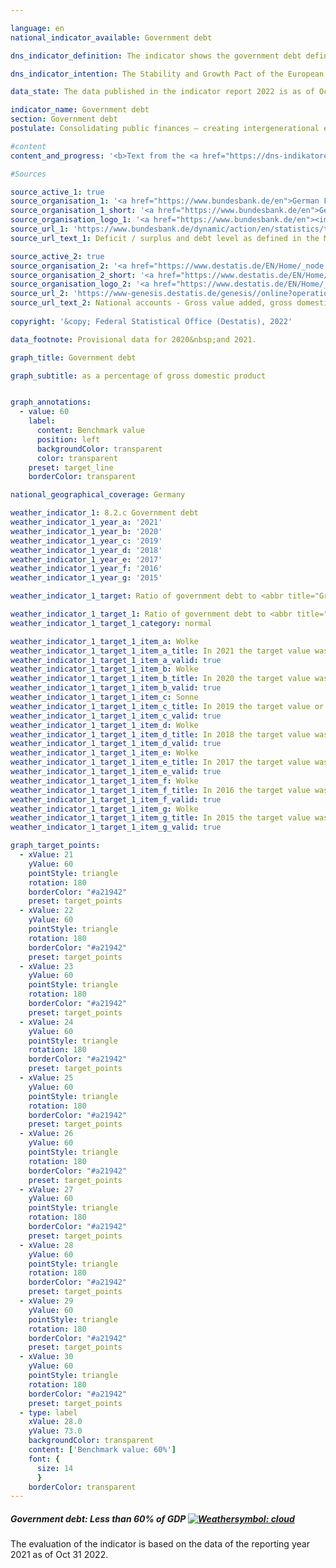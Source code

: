 ```yaml
---

language: en    
national_indicator_available: Government debt    

dns_indicator_definition: The indicator shows the government debt defined in the Maastricht Treaty as a percentage of gross domestic product (<abbr title="Gross domestic product">GDP</abbr>) at current prices. The indicator therefore serves as a measure of government debt.    

dns_indicator_intention: The Stability and Growth Pact of the European Union specifies a reference value of 60% as the maximum debt-to-<abbr title="Gross domestic product">GDP</abbr> ratio. That is also the targeted national threshold for this indicator.    

data_state: The data published in the indicator report 2022 is as of Oct 31 2022. The data shown on this platform is updated regularly, so that more current data may be available online than published in the <a href="https://dns-indikatoren.de/assets/publications/reports/en/2022.pdf">indicator report 2022</a>.    

indicator_name: Government debt    
section: Government debt    
postulate: Consolidating public finances – creating intergenerational equity    

#content     
content_and_progress: '<b>Text from the <a href="https://dns-indikatoren.de/assets/publications/reports/en/2021.pdf">Indicator Report 2021&nbsp;</a></b><br><br>The national debt is determined by the Bundesbank twice annually in accordance with the requirements of the Maastricht Treaty on the basis of calculations performed by the Federal Statistical Office. Gross domestic product (<abbr title="Gross domestic product">GDP</abbr>) at current prices is determined as part of the national accounts by the Federal Statistical Office and published as a provisional figure in January of the following year. As part of the major revision of the national accounts in 2019&nbsp;the calculations underwent thorough review and revision. As a result, nominal <abbr title="Gross domestic product">GDP</abbr> figures are slightly lower on average than they were before the major revision of 2019. The overall economic picture, however, has remained largely unchanged.<br><br>The debt-to-<abbr title="Gross domestic product">GDP</abbr> ratio is influenced by the state of the public budgets and by economic development in general. The indicator measures a stock, namely the volume of debt, against a flow, namely the value of <abbr title="Gross domestic product">GDP</abbr>. With this formula, if the level of debt is constant, the faster <abbr title="Gross domestic product">GDP</abbr> grows the more sharply the ratio will fall. In the event of an economic upswing, then, the debt-to-<abbr title="Gross domestic product">GDP</abbr> ratio will fall even if absolute total public debt does not. Conversely, the debt ratio may rise even though absolute debt decreases if <abbr title="Gross domestic product">GDP</abbr> falls faster than the volume of debt.<br><br>The indicator, moreover, does not include implicit government debt, in other words future financial commitments for which funds are yet to be disbursed.<br><br>Between 2003&nbsp;and 2018, Germany’s debt-to-<abbr title="Gross domestic product">GDP</abbr> ratio was above the prescribed <abbr title="European Union">EU</abbr>-wide reference level. Following budgetary consolidation measures, the ratio fell from 67.3% in 2005&nbsp;to 64.0% in 2007, but then it rose again to peak at 82.3% in 2010. This increase must be seen in the context of the financial and economic crisis. In that period, Germany’s public debt rose by <abbr title="Euro">EUR</abbr> 511&nbsp;billion from <abbr title="Euro">EUR</abbr> 1,600&nbsp;billion to <abbr title="Euro">EUR</abbr> 2,111&nbsp;billion.<br><br>Over the last eight years the debt ratio steadily declined, reaching 59.6% in 2019, the first year since 2002&nbsp;in which it had fallen below the 60% reference value prescribed by the Maastricht Treaty. The German Bundesbank, however, expects that government debt will have increased sharply in 2020&nbsp;as a result of the <abbr title="Coronavirus SARS-CoV-2">COVID-19</abbr>&nbsp;pandemic and that the debt ratio will again have risen considerably higher than the reference value. This development has not yet been factored into the current status calculation and so has had no bearing on the displayed weather symbol. A valid assessment will not be possible until the figures for 2020&nbsp;have been disseminated.<br><br>The Federal Government reduced its debt for the first time in 2015, lowering it by <abbr title="Euro">EUR</abbr> 24.3&nbsp;billion to <abbr title="Euro">EUR</abbr> 1,372&nbsp;billion. In 2019, the volume of federal debt stood at about <abbr title="Euro">EUR</abbr> 1,299&nbsp;billion. The debts of the Länder fell from their high point in 2012&nbsp;by <abbr title="Euro">EUR</abbr> 75.1&nbsp;billion to <abbr title="Euro">EUR</abbr> 609&nbsp;billion in 2019. Local government debt had continued to fall since 2017, reaching <abbr title="Euro">EUR</abbr> 165&nbsp;billion in 2019. Between 2010&nbsp;and 2019&nbsp;the social insurance funds were able to reduce their debts by <abbr title="Euro">EUR</abbr> 651&nbsp;million to <abbr title="Euro">EUR</abbr> 695&nbsp;million. Of the total amount of government debt in 2019, about 62.6% was federal debt, while some 29.4% was owed by the Länder and 8.0% by local government.<br><br>In the balance sheet, government debts are balanced against assets, both financial and non-financial. The largest items on the assets side are state-owned infrastructural properties, such as roads, schools and public buildings. According to the balance sheet drawn up by the Federal Statistical Office, these assets had a written-down value of <abbr title="Euro">EUR</abbr> 1,418&nbsp;billion in 2018. Financial assets were valued in 2018&nbsp;at <abbr title="Euro">EUR</abbr> 1,291&nbsp;billion. Securities are the largest of the financial assets.'    

#Sources    

source_active_1: true
source_organisation_1: '<a href="https://www.bundesbank.de/en">German Federal Bank</a>'
source_organisation_1_short: '<a href="https://www.bundesbank.de/en">German Federal Bank</a>'
source_organisation_logo_1: '<a href="https://www.bundesbank.de/en"><img src="https://dnsUpgradeEnvironment.github.io/dns-indicators/public/OrgImgEn/bundesbank.png" alt="German Federal Bank" title=" Click here to visit the homepage of the organizationGerman Federal Bank" style="height:60px; width:148px; border: transparent"/></a>'
source_url_1: 'https://www.bundesbank.de/dynamic/action/en/statistics/time-series-databases/time-series-databases/743796/743796?treeAnchor=FINANZEN&statisticType=BBK_ITS'
source_url_text_1: Deficit / surplus and debt level as defined in the Maastricht Treaty/Germany/Debt level/Debt by category/instrument

source_active_2: true
source_organisation_2: '<a href="https://www.destatis.de/EN/Home/_node.html">Federal Statistical Office</a>'
source_organisation_2_short: '<a href="https://www.destatis.de/EN/Home/_node.html">Federal Statistical Office</a>'
source_organisation_logo_2: '<a href="https://www.destatis.de/EN/Home/_node.html"><img src="https://dnsUpgradeEnvironment.github.io/dns-indicators/public/OrgImgEn/destatis.png" alt="Federal Statistical Office" title=" Click here to visit the homepage of the organizationFederal Statistical Office" style="height:60px; width:148px; border: transparent"/></a>'
source_url_2: 'https://www-genesis.destatis.de/genesis//online?operation=table&code=81000-0001&bypass=true&levelindex=1&levelid=1660802268437&language=en'
source_url_text_2: National accounts - Gross value added, gross domestic<br><br>product
    
copyright: '&copy; Federal Statistical Office (Destatis), 2022'    

data_footnote: Provisional data for 2020&nbsp;and 2021.    

graph_title: Government debt    

graph_subtitle: as a percentage of gross domestic product    


graph_annotations:
  - value: 60
    label:
      content: Benchmark value
      position: left
      backgroundColor: transparent
      color: transparent
    preset: target_line
    borderColor: transparent        

national_geographical_coverage: Germany    

weather_indicator_1: 8.2.c Government debt
weather_indicator_1_year_a: '2021'
weather_indicator_1_year_b: '2020'
weather_indicator_1_year_c: '2019'
weather_indicator_1_year_d: '2018'
weather_indicator_1_year_e: '2017'
weather_indicator_1_year_f: '2016'
weather_indicator_1_year_g: '2015'

weather_indicator_1_target: Ratio of government debt to <abbr title="Gross domestic product">GDP</abbr> must not exceed  60%, to be maintained until 2030

weather_indicator_1_target_1: Ratio of government debt to <abbr title="Gross domestic product">GDP</abbr> must not exceed  60%, to be maintained until 2030
weather_indicator_1_target_1_category: normal

weather_indicator_1_target_1_item_a: Wolke
weather_indicator_1_target_1_item_a_title: In 2021 the target value was not reached, but the average development pointed in the desired direction.
weather_indicator_1_target_1_item_a_valid: true
weather_indicator_1_target_1_item_b: Wolke
weather_indicator_1_target_1_item_b_title: In 2020 the target value was not reached, but the average development pointed in the desired direction.
weather_indicator_1_target_1_item_b_valid: true
weather_indicator_1_target_1_item_c: Sonne
weather_indicator_1_target_1_item_c_title: In 2019 the target value or a better value was achieved and the average change did not point in the direction of deterioration.
weather_indicator_1_target_1_item_c_valid: true
weather_indicator_1_target_1_item_d: Wolke
weather_indicator_1_target_1_item_d_title: In 2018 the target value was not reached, but the average development pointed in the desired direction.
weather_indicator_1_target_1_item_d_valid: true
weather_indicator_1_target_1_item_e: Wolke
weather_indicator_1_target_1_item_e_title: In 2017 the target value was not reached, but the average development pointed in the desired direction.
weather_indicator_1_target_1_item_e_valid: true
weather_indicator_1_target_1_item_f: Wolke
weather_indicator_1_target_1_item_f_title: In 2016 the target value was not reached, but the average development pointed in the desired direction.
weather_indicator_1_target_1_item_f_valid: true
weather_indicator_1_target_1_item_g: Wolke
weather_indicator_1_target_1_item_g_title: In 2015 the target value was not reached, but the average development pointed in the desired direction.
weather_indicator_1_target_1_item_g_valid: true    

graph_target_points:
  - xValue: 21
    yValue: 60
    pointStyle: triangle
    rotation: 180
    borderColor: "#a21942"
    preset: target_points
  - xValue: 22
    yValue: 60
    pointStyle: triangle
    rotation: 180
    borderColor: "#a21942"
    preset: target_points
  - xValue: 23
    yValue: 60
    pointStyle: triangle
    rotation: 180
    borderColor: "#a21942"
    preset: target_points
  - xValue: 24
    yValue: 60
    pointStyle: triangle
    rotation: 180
    borderColor: "#a21942"
    preset: target_points
  - xValue: 25
    yValue: 60
    pointStyle: triangle
    rotation: 180
    borderColor: "#a21942"
    preset: target_points
  - xValue: 26
    yValue: 60
    pointStyle: triangle
    rotation: 180
    borderColor: "#a21942"
    preset: target_points
  - xValue: 27
    yValue: 60
    pointStyle: triangle
    rotation: 180
    borderColor: "#a21942"
    preset: target_points
  - xValue: 28
    yValue: 60
    pointStyle: triangle
    rotation: 180
    borderColor: "#a21942"
    preset: target_points
  - xValue: 29
    yValue: 60
    pointStyle: triangle
    rotation: 180
    borderColor: "#a21942"
    preset: target_points
  - xValue: 30
    yValue: 60
    pointStyle: triangle
    rotation: 180
    borderColor: "#a21942"
    preset: target_points
  - type: label
    xValue: 28.0
    yValue: 73.0
    backgroundColor: transparent
    content: ['Benchmark value: 60%']
    font: {
      size: 14
      }
    borderColor: transparent    
---
```



<div>
  <div class="my-header">
    <h5>Government debt: Less than 60% of GDP
      <a href="https://dnsUpgradeEnvironment.github.io/dns-indicators/en/status"><img src="https://g205sdgs.github.io/sdg-indicators/public/Wettersymbole/Wolke.png" title="In 2021 (Data as of Oct 31 2022) the target value was not reached, but the average development pointed in the desired direction." alt="Weathersymbol: cloud"/>
      </a>
    </h5>
  </div>
</div>
<div class="my-header-note">The evaluation of the indicator is based on the data of the reporting year 2021 as of Oct 31 2022.
</div>